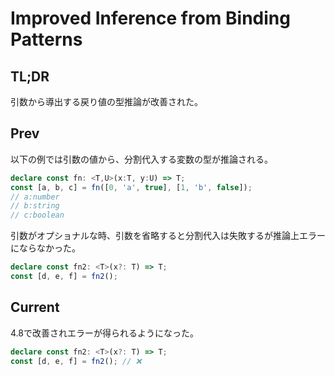 # Improved Inference from Binding Patterns

## TL;DR

引数から導出する戻り値の型推論が改善された。

## Prev

以下の例では引数の値から、分割代入する変数の型が推論される。

```typescript
declare const fn: <T,U>(x:T, y:U) => T;
const [a, b, c] = fn([0, 'a', true], [1, 'b', false]);
// a:number
// b:string
// c:boolean
```

引数がオプショナルな時、引数を省略すると分割代入は失敗するが推論上エラーにならなかった。

```typescript
declare const fn2: <T>(x?: T) => T;
const [d, e, f] = fn2();
```

## Current

4.8で改善されエラーが得られるようになった。

```typescript
declare const fn2: <T>(x?: T) => T;
const [d, e, f] = fn2(); // ❌
```
